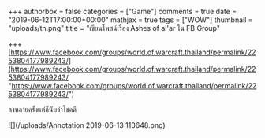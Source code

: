 +++
authorbox = false
categories = ["Game"]
comments = true
date = "2019-06-12T17:00:00+00:00"
mathjax = true
tags = ["WOW"]
thumbnail = "uploads/tn.png"
title = "เขียนโพสน์เรื่อง Ashes of al'ar ใน FB Group"

+++
[https://www.facebook.com/groups/world.of.warcraft.thailand/permalink/2253804177989243/](https://www.facebook.com/groups/world.of.warcraft.thailand/permalink/2253804177989243/ "https://www.facebook.com/groups/world.of.warcraft.thailand/permalink/2253804177989243/")

ลงหลายครั้งแต่ก็นับว่าโชคดี

![](/uploads/Annotation 2019-06-13 110648.png)
